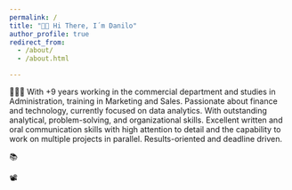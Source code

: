 ```yaml
---
permalink: /
title: "👋🏼 Hi There, I´m Danilo"
author_profile: true
redirect_from: 
  - /about/
  - /about.html

---
```





👨🏻‍💻 With +9 years working in the commercial department and studies in Administration, training in Marketing and Sales. Passionate about finance and technology, currently focused on data analytics. With outstanding analytical, problem-solving, and organizational skills. Excellent written and oral communication skills with high attention to detail and the capability to work on multiple projects in parallel. Results-oriented and deadline driven.

📚 

📽️ 






